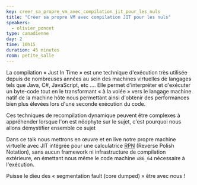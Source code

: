 ```yaml
---
key: creer_sa_propre_vm_avec_compilation_jit_pour_les_nuls
title: "Créer sa propre VM avec compilation JIT pour les nuls"
speakers:
  - olivier_poncet
type: canadienne
day: 2
time: 10h15
duration: 45 minutes
room: petite_salle
---
```


La compilation « Just In Time » est une technique d'exécution très utilisée depuis de nombreuses années au sein des machines virtuelles de langages tels que Java, C#, JavaScript, etc .... Elle permet d'interpréter et d'exécuter un byte-code tout en le transformant « à la volée » vers le langage machine natif de la machine hôte nous permettant ainsi d'obtenir des performances bien plus élevées lors d'une seconde exécution du code.

Ces techniques de recompilation dynamique peuvent être complexes à appréhender lorsque l'on est néophyte sur le sujet, c'est pourquoi nous allons démystifier ensemble ce sujet

Dans ce talk nous mettrons en œuvre et en live notre propre machine virtuelle avec JIT intégrée pour une calculatrice [RPN](https://en.wikipedia.org/wiki/Reverse_Polish_notation) (Reverse Polish Notation), sans aucun framework ni infrastructure de compilation extérieure, en émettant nous même le code machine `x86_64` nécessaire à l'exécution.

Puisse le dieu des « segmentation fault (core dumped) » être avec nous !